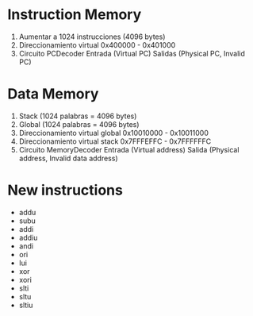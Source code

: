 # Instruction Memory
1. Aumentar a 1024 instrucciones (4096 bytes)
2. Direccionamiento virtual
  0x400000 - 0x401000
3. Circuito PCDecoder
  Entrada (Virtual PC)
  Salidas (Physical PC, Invalid PC)

# Data Memory
1. Stack (1024 palabras = 4096 bytes)
2. Global (1024 palabras = 4096 bytes)
3. Direccionamiento virtual global
  0x10010000 - 0x10011000
4. Direccionamiento virtual stack
  0x7FFFEFFC - 0x7FFFFFFC
5. Circuito MemoryDecoder
  Entrada (Virtual address)
  Salida (Physical address, Invalid data address)
  
# New instructions
* addu
* subu
* addi
* addiu
* andi
* ori
* lui
* xor
* xori
* slti
* sltu
* sltiu